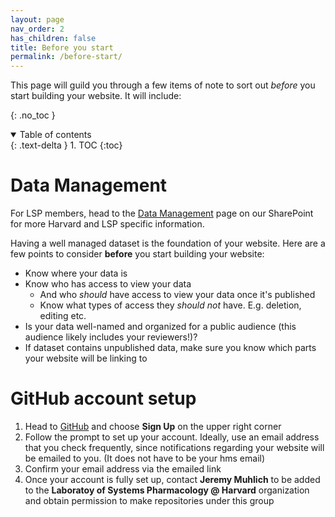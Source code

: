 ```yaml
---
layout: page
nav_order: 2
has_children: false
title: Before you start
permalink: /before-start/
---
```


This page will guild you through a few items of note to sort out _before_ you start building your website. It will include:

{: .no_toc }

<details open markdown="block">
  <summary>
    Table of contents
  </summary>
  {: .text-delta }
1. TOC
{:toc}
</details>

# Data Management

For LSP members, head to the [Data Management](https://hu.sharepoint.com/sites/HiTS/SitePages/Tidy-Data.aspx) page on our SharePoint for more Harvard and LSP specific information.

Having a well managed dataset is the foundation of your website. Here are a few points to consider **before** you start building your website:
* Know where your data is
* Know who has access to view your data
    * And who *should* have access to view your data once it's published
    * Know what types of access they *should not* have. E.g. deletion, editing etc.
* Is your data well-named and organized for a public audience (this audience likely includes your reviewers!)?
* If dataset contains unpublished data, make sure you know which parts your website will be linking to

# GitHub account setup

1. Head to [GitHub](github.com) and choose **Sign Up** on the upper right corner
2. Follow the prompt to set up your account. Ideally, use an email address that you check frequently, since notifications regarding your website will be emailed to you. (It does not have to be your hms email)
3. Confirm your email address via the emailed link
4. Once your account is fully set up, contact **Jeremy Muhlich** to be added to the **Laboratoy of Systems Pharmacology @ Harvard** organization and obtain permission to make repositories under this group
